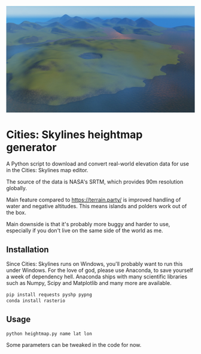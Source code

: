![Isle of Scalpay](screenshot.jpg)

# Cities: Skylines heightmap generator

A Python script to download and convert real-world elevation data for use in the Cities: Skylines map editor.

The source of the data is NASA's SRTM, which provides 90m resolution globally.

Main feature compared to https://terrain.party/ is improved handling of water and negative altitudes. This means islands and polders work out of the box.

Main downside is that it's probably more buggy and harder to use, especially if you don't live on the same side of the world as me.

## Installation

Since Cities: Skylines runs on Windows, you'll probably want to run this under Windows. For the love of god, please use Anaconda, to save yourself a week of dependency hell. Anaconda ships with many scientific libraries such as Numpy, Scipy and Matplotlib and many more are available.

```
pip install requests pyshp pypng
conda install rasterio
```

## Usage

```
python heightmap.py name lat lon
```

Some parameters can be tweaked in the code for now.
